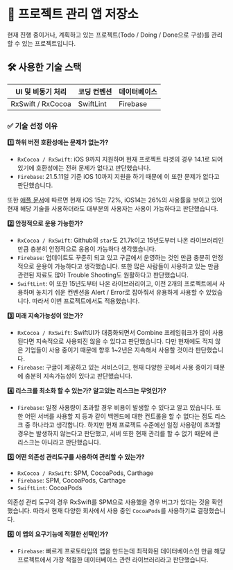 # 💾 프로젝트 관리 앱 저장소
현재 진행 중이거나, 계획하고 있는 프로젝트(Todo / Doing / Done으로 구성)를 관리할 수 있는 프로젝트입니다. 

## 🛠 사용한 기술 스택
|UI 및 비동기 처리|코딩 컨벤션|데이터베이스|
|--|--|--|
|RxSwift / RxCocoa|SwiftLint|Firebase|

### ✅ 기술 선정 이유
**1️⃣ 하위 버전 호환성에는 문제가 없는가?**
- `RxCocoa / RxSwift`: iOS 9까지 지원하며 현재 프로젝트 타겟의 경우 14.1로 되어 있기에 호환성에는 전혀 문제가 없다고 판단했습니다.
- `Firebase`: 21.5.11일 기준 iOS 10까지 지원을 하기 때문에 이 또한 문제가 없다고 판단했습니다. 

또한 [애플 문서](https://developer.apple.com/kr/support/app-store/)에 따르면 현재 iOS 15는 72%, iOS14는 26%의 사용률을 보이고 있어 현재 해당 기술을 사용하더라도 대부분의 사용자는 사용이 가능하다고 판단했습니다. 

**2️⃣ 안정적으로 운용 가능한가?**
- `RxCocoa / RxSwift`: Github의 `star`도 21.7k이고 15년도부터 나온 라이브러리인 만큼 충분히 안정적으로 웅용이 가능하다 생각했습니다. 
- `Firebase`: 업데이트도 꾸준히 되고 있고 구글에서 운영하는 것인 만큼 충분히 안정적으로 운용이 가능하다고 생각했습니다. 또한 많은 사람들이 사용하고 있는 만큼 관련된 자료도 많아 Trouble Shooting도 원활하다고 판단했습니다. 
- `SwiftLint`: 이 또한 15년도부터 나온 라이브러리이고, 이전 2개의 프로젝트에서 사용하며 놓치기 쉬운 컨벤션을 Alert / Error로 잡아줘서 유용하게 사용할 수 있었습니다. 따라서 이번 프로젝트에서도 적용했습니다.

**3️⃣ 미래 지속가능성이 있는가?**
- `RxCocoa / RxSwift`: SwiftUI가 대중화되면서 Combine 프레임워크가 많이 사용된다면 지속적으로 사용되진 않을 수 있다고 판단했습니다. 다만 현재에도 적지 않은 기업들이 사용 중이기 때문에 향후 1~2년은 지속해서 사용할 것이라 판단했습니다. 
- `Firebase`: 구글이 제공하고 있는 서비스이고, 현재 다양한 곳에서 사용 중이기 때문에 충분히 지속가능성이 있다고 판단했습니다. 

**4️⃣ 리스크를 최소화 할 수 있는가? 알고있는 리스크는 무엇인가?**
- `Firebase`: 일정 사용량이 초과할 경우 비용이 발생할 수 있다고 알고 있습니다. 또한 어떤 서버를 사용할 지 등과 같이 백엔드에 대한 컨트롤을 할 수 없다는 점도 리스크 중 하나라고 생각합니다. 하지만 현재 프로젝트 수준에선 일정 사용량이 초과할 경우는 발생하지 않는다고 판단했고, 서버 또한 현재 관리를 할 수 없기 때문에 큰 리스크는 아니라고 판단했습니다. 
 
**5️⃣ 어떤 의존성 관리도구를 사용하여 관리할 수 있는가?**
- `RxCocoa / RxSwift`: SPM, CocoaPods, Carthage
- `Firebase`: SPM, CocoaPods, Carthage
- `SwiftLint`: CocoaPods

의존성 관리 도구의 경우 RxSwift를 SPM으로 사용했을 경우 버그가 있다는 것을 확인했습니다. 따라서 현재 다양한 회사에서 사용 중인 `CocoaPods`를 사용하기로 결정했습니다. 

**6️⃣ 이 앱의 요구기능에 적절한 선택인가?**
- `Firebase`: 빠르게 프로토타입의 앱을 만드는데 최적화된 데이터베이스인 만큼 해당 프로젝트에서 가장 적절한 데이터베이스 관련 라이브러리라고 판단했습니다. 
